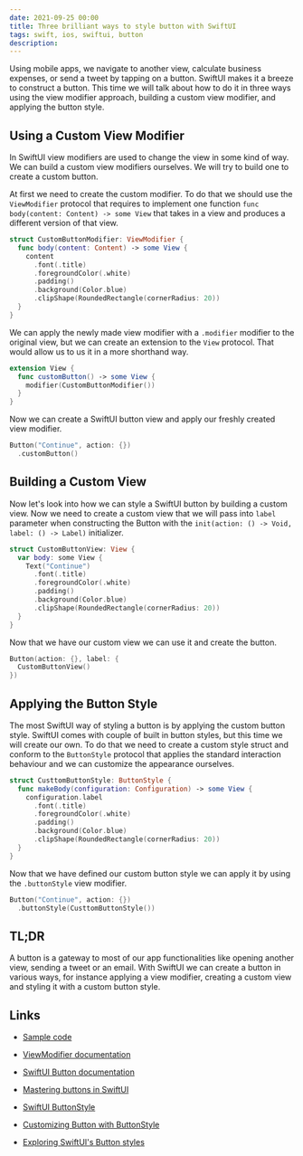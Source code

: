 ```yaml
---
date: 2021-09-25 00:00
title: Three brilliant ways to style button with SwiftUI
tags: swift, ios, swiftui, button
description: 
---
```


Using mobile apps, we navigate to another view, calculate business expenses, or send a tweet by tapping on a button. SwiftUI makes it a breeze to construct a button. This time we will talk about how to do it in three ways using the view modifier approach, building a custom view modifier, and applying the button style.

## Using a Custom View Modifier

In SwiftUI view modifiers are used to change the view in some kind of way. We can build a custom view modifiers ourselves. We will try to build one to create a custom button.

At first we need to create the custom modifier. To do that we should use the `ViewModifier` protocol that requires to implement one function `func body(content: Content) -> some View` that takes in a view and produces a different version of that view.

```swift
struct CustomButtonModifier: ViewModifier {
  func body(content: Content) -> some View {
    content
      .font(.title)
      .foregroundColor(.white)
      .padding()
      .background(Color.blue)
      .clipShape(RoundedRectangle(cornerRadius: 20))
  }
}
```

We can apply the newly made view modifier with a `.modifier` modifier to the original view, but we can create an extension to the `View` protocol. That would allow us to us it in a more shorthand way.

```swift
extension View {
  func customButton() -> some View {
    modifier(CustomButtonModifier())
  }
}
```

Now we can create a SwiftUI button view and apply our freshly created view modifier.

```swift
Button("Continue", action: {})
  .customButton()
```

## Building a Custom View

Now let's look into how we can style a SwiftUI button by building a custom view. Now we need to create a custom view that we will pass into `label` parameter when constructing the Button with the `init(action: () -> Void, label: () -> Label)` initializer.

```swift
struct CustomButtonView: View {
  var body: some View {
    Text("Continue")
      .font(.title)
      .foregroundColor(.white)
      .padding()
      .background(Color.blue)
      .clipShape(RoundedRectangle(cornerRadius: 20))
  }
}
```

Now that we have our custom view we can use it and create the button.

```swift
Button(action: {}, label: {
  CustomButtonView()
})
```

## Applying the Button Style

The most SwiftUI way of styling a button is by applying the custom button style. SwiftUI comes with couple of built in button styles, but this time we will create our own. To do that we need to create a custom style struct and conform to the `ButtonStyle` protocol that applies the standard interaction behaviour and we can customize the appearance ourselves.

```swift
struct CusttomButtonStyle: ButtonStyle {
  func makeBody(configuration: Configuration) -> some View {
    configuration.label
      .font(.title)
      .foregroundColor(.white)
      .padding()
      .background(Color.blue)
      .clipShape(RoundedRectangle(cornerRadius: 20))
  }
}
```

Now that we have defined our custom button style we can apply it  by using the `.buttonStyle` view modifier.

```swift
Button("Continue", action: {})
  .buttonStyle(CusttomButtonStyle())
```

## TL;DR

A button is a gateway to most of our app functionalities like opening another view, sending a tweet or an email. With SwiftUI we can create a button in various ways, for instance applying a view modifier, creating a custom view and styling it with a custom button style.

## Links

* [Sample code](https://github.com/fassko/SwiftUICustomButton)

* [ViewModifier documentation](https://developer.apple.com/documentation/swiftui/viewmodifier)
* [SwiftUI Button documentation](https://developer.apple.com/documentation/swiftui/button)
* [Mastering buttons in SwiftUI](https://swiftwithmajid.com/2020/02/19/mastering-buttons-in-swiftui/)
* [SwiftUI ButtonStyle](https://sarunw.com/posts/swiftui-buttonstyle/)
* [Customizing Button with ButtonStyle](https://www.hackingwithswift.com/quick-start/swiftui/customizing-button-with-buttonstyle)
* [Exploring SwiftUI's Button styles](https://www.fivestars.blog/articles/button-styles/)